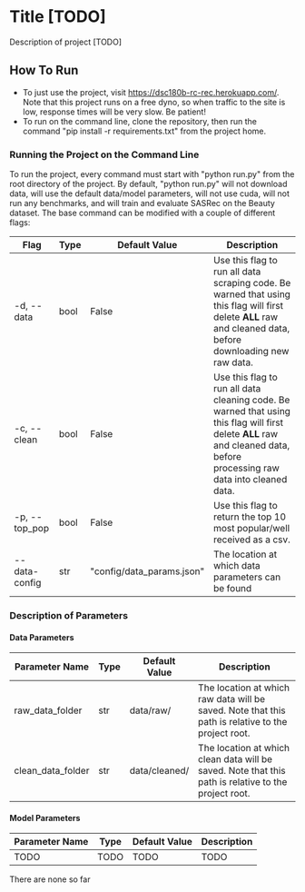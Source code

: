 
# Title [TODO]

Description of project [TODO]

## How To Run

* To just use the project, visit https://dsc180b-rc-rec.herokuapp.com/. Note that this project runs on a free dyno, so when traffic to the site is low, response times will be very slow. Be patient!
* To run on the command line, clone the repository, then run the command "pip install -r requirements.txt" from the project home.

### Running the Project on the Command Line

To run the project, every command must start with "python run.py" from the root directory of the project. By default, "python run.py" will not download data, will use the default data/model parameters, will not use cuda, will not run any benchmarks, and will train and evaluate SASRec on the Beauty dataset. The base command can be modified with a couple of different flags:

|Flag|Type|Default Value|Description|
|-|-|-|-|
|-d, --data|bool|False|Use this flag to run all data scraping code. Be warned that using this flag will first delete **ALL** raw and cleaned data, before downloading new raw data.|
|-c, --clean|bool|False|Use this flag to run all data cleaning code. Be warned that using this flag will first delete **ALL** raw and cleaned data, before processing raw data into cleaned data.|
|-p, --top_pop|bool|False|Use this flag to return the top 10 most popular/well received as a csv.|
|-\-data-config|str|"config/data_params.json"|The location at which data parameters can be found|

### Description of Parameters

#### Data Parameters

|Parameter Name|Type|Default Value|Description|
|-|-|-|-|
|raw_data_folder|str|data/raw/|The location at which raw data will be saved. Note that this path is relative to the project root.|
|clean_data_folder|str|data/cleaned/|The location at which clean data will be saved. Note that this path is relative to the project root.|

#### Model Parameters

|Parameter Name|Type|Default Value|Description|
|-|-|-|-|
|TODO|TODO|TODO|TODO|

There are none so far
